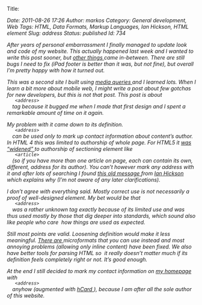 Title: <address>
Date: 2011-08-26 17:26
Author: markos
Category: General development, Web
Tags: HTML, Data Formats, Markup Languages, Ian Hickson, HTML element
Slug: address
Status: published
Id: 734

<div>
 <p>
  After years of personal embarrassment I finally managed to update look and code of my website. This actually happened last week and I wanted to write this post sooner, but
  <a href="http://supervizor.kpk-rs.si" title="Supervizor">
   other things
  </a>
  came in-between. There are still bugs I need to fix (iPad footer is better than it was, but not fine), but﻿ overall I’m pretty happy with how it turned out.
 </p>
 <p>
  This was a second site I built using
  <a class="zem_slink" href="http://www.w3.org/TR/css3-mediaqueries/" rel="homepage" title="media queries">
   media queries
  </a>
  and I learned lots. When I learn a bit more about mobile web, I might write a post about few gotchas for new developers, but this is not that post. This post is about
  <code>
   &lt;address&gt;
  </code>
  tag because it bugged me when I made that first design and I spent a remarkable amount of time on it again.
 </p>
 <p>
  My problem with it came down to its definition.
  <code>
   &lt;address&gt;
  </code>
  can be used only to mark up contact information about content’s author. In HTML 4 this was limited to authorship of whole page. For HTML5 it
  <a href="http://dev.w3.org/html5/spec/sections.html#the-address-element" title="Definition of &lt;address&gt; in HTML5 specification">
   was “widened”
  </a>
  to authorship of sectioning element like
  <code>
   &lt;article&gt;
  </code>
  (so if you have more than one article on page, each can contain its own, different, address for its author). You can’t however mark any address with it and after lots of searching I found
  <a href="http://lists.whatwg.org/htdig.cgi/whatwg-whatwg.org/2008-February/014023.html" title="Ian's message from February 2008">
   this old message
  </a>
  from
  <a class="zem_slink" href="http://en.wikipedia.org/wiki/Ian_Hickson" rel="wikipedia" title="Ian Hickson">
   Ian Hickson
  </a>
  which explains why (I’m not aware of any later clarifications).
 </p>
 <p>
  I don’t agree with everything said. Mostly correct use is not necessarily a proof of well-designed element. My bet would be that
  <code>
   &lt;address&gt;
  </code>
  was a rather unknown tag exactly because of its limited use and was thus used mostly by those that dig deeper into standards, which sound also like people who care  how things are used as expected.
 </p>
 <p>
  Still most points are valid. Loosening definition would make it less meaningful.
  <a href="http://microformats.org/wiki/hcard" title="Specification of hCard microformat">
   There
  </a>
  <a href="http://microformats.org/wiki/adr" title="Specification of adr microformat">
   are
  </a>
  microformats that you can use instead and most annoying problems (allowing only inline content) have been fixed. We also have better tools for parsing HTML so  it really doesn’t matter much if its definition feels completely right or not. It’s good enough.
 </p>
 <p>
  At the end I still decided to mark my contact information on
  <a href="http://markos.gaivo.net">
   my homepage
  </a>
  with
  <code>
   &lt;address&gt;
  </code>
  anyhow (augmented with
  <a class="zem_slink" href="http://en.wikipedia.org/wiki/HCard" rel="wikipedia" title="HCard">
   hCard
  </a>
  ), because I am after all the sole author of this website.
 </p>
</div>
